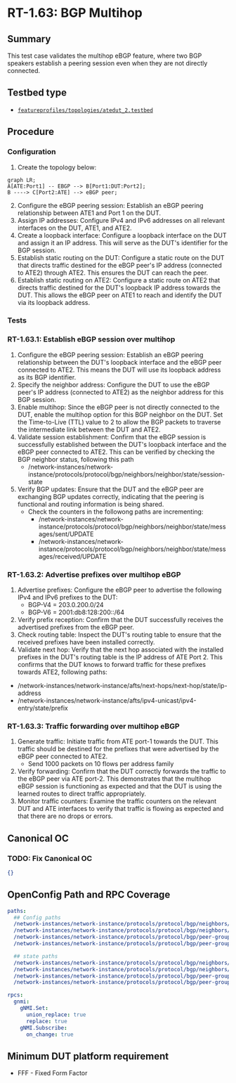 # RT-1.63: BGP Multihop

## Summary

This test case validates the multihop eBGP feature, where two BGP speakers establish a peering session even when they are not directly connected.

## Testbed type

* [`featureprofiles/topologies/atedut_2.testbed`](https://github.com/openconfig/featureprofiles/blob/main/topologies/atedut_2.testbed)

## Procedure

### Configuration

1) Create the topology below:

```mermaid
graph LR; 
A[ATE:Port1] -- EBGP --> B[Port1:DUT:Port2];
B ----> C[Port2:ATE] --> eBGP peer;
```

2) Configure the eBGP peering session: Establish an eBGP peering relationship between ATE1 and Port 1 on the DUT.
3) Assign IP addresses: Configure IPv4 and IPv6 addresses on all relevant interfaces on the DUT, ATE1, and ATE2.
4) Create a loopback interface: Configure a loopback interface on the DUT and assign it an IP address. This will serve as the DUT's identifier for the BGP session.
5) Establish static routing on the DUT: Configure a static route on the DUT that directs traffic destined for the eBGP peer's IP address (connected to ATE2) through ATE2. This ensures the DUT can reach the peer.
6) Establish static routing on ATE2: Configure a static route on ATE2 that directs traffic destined for the DUT's loopback IP address towards the DUT. This allows the eBGP peer on ATE1 to reach and identify the DUT via its loopback address.

### Tests

### RT-1.63.1: Establish eBGP session over multihop

1) Configure the eBGP peering session: Establish an eBGP peering relationship between the DUT's loopback interface and the eBGP peer connected to ATE2. This means the DUT will use its loopback address as its BGP identifier.
2) Specify the neighbor address: Configure the DUT to use the eBGP peer's IP address (connected to ATE2) as the neighbor address for this BGP session.
3) Enable multihop: Since the eBGP peer is not directly connected to the DUT, enable the multihop option for this BGP neighbor on the DUT. Set the Time-to-Live (TTL) value to 2 to allow the BGP packets to traverse the intermediate link between the DUT and ATE2.
4) Validate session establishment: Confirm that the eBGP session is successfully established between the DUT's loopback interface and the eBGP peer connected to ATE2. This can be verified by checking the BGP neighbor status, following this path
    * /network-instances/network-instance/protocols/protocol/bgp/neighbors/neighbor/state/session-state
5) Verify BGP updates: Ensure that the DUT and the eBGP peer are exchanging BGP updates correctly, indicating that the peering is functional and routing information is being shared.
    * Check the counters in the followong paths are incrementing:
      * /network-instances/network-instance/protocols/protocol/bgp/neighbors/neighbor/state/messages/sent/UPDATE
      * /network-instances/network-instance/protocols/protocol/bgp/neighbors/neighbor/state/messages/received/UPDATE

### RT-1.63.2: Advertise prefixes over multihop eBGP

1) Advertise prefixes: Configure the eBGP peer to advertise the following IPv4 and IPv6 prefixes to the DUT:
    * BGP-V4 = 203.0.200.0/24
    * BGP-V6 = 2001:db8:128:200::/64
2) Verify prefix reception: Confirm that the DUT successfully receives the advertised prefixes from the eBGP peer.
3) Check routing table: Inspect the DUT's routing table to ensure that the received prefixes have been installed correctly.
4) Validate next hop: Verify that the next hop associated with the installed prefixes in the DUT's routing table is the IP address of ATE Port 2. This confirms that the DUT knows to forward traffic for these prefixes towards ATE2, following paths:

* /network-instances/network-instance/afts/next-hops/next-hop/state/ip-address
* /network-instances/network-instance/afts/ipv4-unicast/ipv4-entry/state/prefix

### RT-1.63.3: Traffic forwarding over multihop eBGP

1) Generate traffic: Initiate traffic from ATE port-1 towards the DUT. This traffic should be destined for the prefixes that were advertised by the eBGP peer connected to ATE2.
    * Send 1000 packets on 10 flows per address family
2) Verify forwarding: Confirm that the DUT correctly forwards the traffic to the eBGP peer via ATE port-2. This demonstrates that the multihop eBGP session is functioning as expected and that the DUT is using the learned routes to direct traffic appropriately.
3) Monitor traffic counters: Examine the traffic counters on the relevant DUT and ATE interfaces to verify that traffic is flowing as expected and that there are no drops or errors.

## Canonical OC
### TODO: Fix Canonical OC
```json
{}
```

## OpenConfig Path and RPC Coverage

```yaml
paths:
  ## Config paths
  /network-instances/network-instance/protocols/protocol/bgp/neighbors/neighbor/ebgp-multihop/config/enabled:
  /network-instances/network-instance/protocols/protocol/bgp/neighbors/neighbor/ebgp-multihop/config/multihop-ttl:
  /network-instances/network-instance/protocols/protocol/bgp/peer-groups/peer-group/ebgp-multihop/config/enabled:
  /network-instances/network-instance/protocols/protocol/bgp/peer-groups/peer-group/ebgp-multihop/config/multihop-ttl:

  ## state paths
  /network-instances/network-instance/protocols/protocol/bgp/neighbors/neighbor/ebgp-multihop/state/enabled:
  /network-instances/network-instance/protocols/protocol/bgp/neighbors/neighbor/ebgp-multihop/state/multihop-ttl:
  /network-instances/network-instance/protocols/protocol/bgp/peer-groups/peer-group/ebgp-multihop/state/enabled:
  /network-instances/network-instance/protocols/protocol/bgp/peer-groups/peer-group/ebgp-multihop/state/multihop-ttl:

rpcs:
  gnmi:
    gNMI.Set:
      union_replace: true
      replace: true
    gNMI.Subscribe:
      on_change: true
```

## Minimum DUT platform requirement

* FFF - Fixed Form Factor
